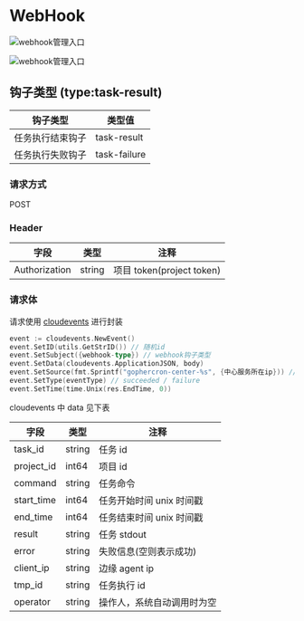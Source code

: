 # WebHook

![webhook管理入口](/webhook管理入口.jpg)

![webhook管理入口](/webhook管理界面.jpg)

## 钩子类型 (type:task-result)

| 钩子类型         | 类型值       |
| ---------------- | ------------ |
| 任务执行结束钩子 | task-result  |
| 任务执行失败钩子 | task-failure |

### 请求方式

POST

### Header

| 字段          | 类型   | 注释                      |
| ------------- | ------ | ------------------------- |
| Authorization | string | 项目 token(project token) |

### 请求体

请求使用 [cloudevents](https://github.com/cloudevents/sdk-go) 进行封装

```go
event := cloudevents.NewEvent()
event.SetID(utils.GetStrID()) // 随机id
event.SetSubject({webhook-type}) // webhook钩子类型
event.SetData(cloudevents.ApplicationJSON, body)
event.SetSource(fmt.Sprintf("gophercron-center-%s", {中心服务所在ip})) // gopehrcron-center-{中心服务所在ip}
event.SetType(eventType) // succeeded / failure
event.SetTime(time.Unix(res.EndTime, 0))
```

cloudevents 中 data 见下表

| 字段       | 类型   | 注释                       |
| ---------- | ------ | -------------------------- |
| task_id    | string | 任务 id                    |
| project_id | int64  | 项目 id                    |
| command    | string | 任务命令                   |
| start_time | int64  | 任务开始时间 unix 时间戳   |
| end_time   | int64  | 任务结束时间 unix 时间戳   |
| result     | string | 任务 stdout                |
| error      | string | 失败信息(空则表示成功)     |
| client_ip  | string | 边缘 agent ip              |
| tmp_id     | string | 任务执行 id                |
| operator   | string | 操作人，系统自动调用时为空 |
